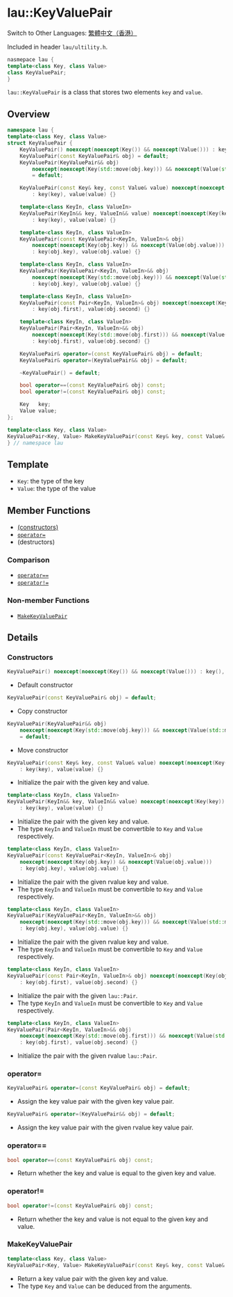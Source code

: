 # lau::KeyValuePair

Switch to Other Languages: [繁體中文（香港）](KeyValuePair_zh.md)

Included in header `lau/ultility.h`.

```c++
nasmepace lau {
template<class Key, class Value>
class KeyValuePair;
}
```

`lau::KeyValuePair` is a class that stores two elements `key` and `value`.

## Overview
```c++
namespace lau {
template<class Key, class Value>
struct KeyValuePair {
    KeyValuePair() noexcept(noexcept(Key()) && noexcept(Value())) : key(), value() {}
    KeyValuePair(const KeyValuePair& obj) = default;
    KeyValuePair(KeyValuePair&& obj)
        noexcept(noexcept(Key(std::move(obj.key))) && noexcept(Value(std::move(obj.value))))
        = default;

    KeyValuePair(const Key& key, const Value& value) noexcept(noexcept(Key(key)) && noexcept(Value(value)))
        : key(key), value(value) {}

    template<class KeyIn, class ValueIn>
    KeyValuePair(KeyIn&& key, ValueIn&& value) noexcept(noexcept(Key(key)) && noexcept(Value(value)))
        : key(key), value(value) {}

    template<class KeyIn, class ValueIn>
    KeyValuePair(const KeyValuePair<KeyIn, ValueIn>& obj)
        noexcept(noexcept(Key(obj.key)) && noexcept(Value(obj.value)))
        : key(obj.key), value(obj.value) {}

    template<class KeyIn, class ValueIn>
    KeyValuePair(KeyValuePair<KeyIn, ValueIn>&& obj)
        noexcept(noexcept(Key(std::move(obj.key))) && noexcept(Value(std::move(obj.value))))
        : key(obj.key), value(obj.value) {}

    template<class KeyIn, class ValueIn>
    KeyValuePair(const Pair<KeyIn, ValueIn>& obj) noexcept(noexcept(Key(obj.first)) && noexcept(Value(obj.second)))
        : key(obj.first), value(obj.second) {}

    template<class KeyIn, class ValueIn>
    KeyValuePair(Pair<KeyIn, ValueIn>&& obj)
        noexcept(noexcept(Key(std::move(obj.first))) && noexcept(Value(std::move(obj.second))))
        : key(obj.first), value(obj.second) {}

    KeyValuePair& operator=(const KeyValuePair& obj) = default;
    KeyValuePair& operator=(KeyValuePair&& obj) = default;

    ~KeyValuePair() = default;

    bool operator==(const KeyValuePair& obj) const;
    bool operator!=(const KeyValuePair& obj) const;

    Key   key;
    Value value;
};

template<class Key, class Value>
KeyValuePair<Key, Value> MakeKeyValuePair(const Key& key, const Value& value);
} // namespace lau
```

## Template
- `Key`: the type of the key
- `Value`: the type of the value

## Member Functions
- [(constructors)](#Constructors)
- [`operator=`](#operator=)
- (destructors)

### Comparison
- [`operator==`](#operator==)
- [`operator!=`](#operator!=)

### Non-member Functions
- [`MakeKeyValuePair`](#MakeKeyValuePair)

## Details
### <span id="Constructors">Constructors</span>
```c++
KeyValuePair() noexcept(noexcept(Key()) && noexcept(Value())) : key(), value() {}
```
- Default constructor

```c++
KeyValuePair(const KeyValuePair& obj) = default;
```
- Copy constructor

```c++
KeyValuePair(KeyValuePair&& obj)
    noexcept(noexcept(Key(std::move(obj.key))) && noexcept(Value(std::move(obj.value))))
    = default;
```
- Move constructor

```c++
KeyValuePair(const Key& key, const Value& value) noexcept(noexcept(Key(key)) && noexcept(Value(value)))
    : key(key), value(value) {}
```
- Initialize the pair with the given key and value.

```c++
template<class KeyIn, class ValueIn>
KeyValuePair(KeyIn&& key, ValueIn&& value) noexcept(noexcept(Key(key)) && noexcept(Value(value)))
    : key(key), value(value) {}
```
- Initialize the pair with the given key and value.
- The type `KeyIn` and `ValueIn` must be convertible to `Key` and `Value`
  respectively.

```c++
template<class KeyIn, class ValueIn>
KeyValuePair(const KeyValuePair<KeyIn, ValueIn>& obj)
    noexcept(noexcept(Key(obj.key)) && noexcept(Value(obj.value)))
    : key(obj.key), value(obj.value) {}
```
- Initialize the pair with the given rvalue key and value.
- The type `KeyIn` and `ValueIn` must be convertible to `Key` and `Value`
  respectively.

```c++
template<class KeyIn, class ValueIn>
KeyValuePair(KeyValuePair<KeyIn, ValueIn>&& obj)
    noexcept(noexcept(Key(std::move(obj.key))) && noexcept(Value(std::move(obj.value))))
    : key(obj.key), value(obj.value) {}
```
- Initialize the pair with the given rvalue key and value.
- The type `KeyIn` and `ValueIn` must be convertible to `Key` and `Value`
  respectively.

```c++
template<class KeyIn, class ValueIn>
KeyValuePair(const Pair<KeyIn, ValueIn>& obj) noexcept(noexcept(Key(obj.first)) && noexcept(Value(obj.second)))
    : key(obj.first), value(obj.second) {}
```
- Initialize the pair with the given `lau::Pair`.
- The type `KeyIn` and `ValueIn` must be convertible to `Key` and `Value`
  respectively.

```c++
template<class KeyIn, class ValueIn>
KeyValuePair(Pair<KeyIn, ValueIn>&& obj)
    noexcept(noexcept(Key(std::move(obj.first))) && noexcept(Value(std::move(obj.second))))
    : key(obj.first), value(obj.second) {}
```
- Initialize the pair with the given rvalue `lau::Pair`.

### <span id="operator=">operator=</span>
```c++
KeyValuePair& operator=(const KeyValuePair& obj) = default;
```
- Assign the key value pair with the given key value pair.

```c++
KeyValuePair& operator=(KeyValuePair&& obj) = default;
```
- Assign the key value pair with the given rvalue key value pair.

### <span id="operator==">operator==</span>
```c++
bool operator==(const KeyValuePair& obj) const;
```
- Return whether the key and value is equal to the given key and value.

### <span id="operator!=">operator!=</span>
```c++
bool operator!=(const KeyValuePair& obj) const;
```
- Return whether the key and value is not equal to the given key and value.

### <span id="MakeKeyValuePair">MakeKeyValuePair</span>
```c++
template<class Key, class Value>
KeyValuePair<Key, Value> MakeKeyValuePair(const Key& key, const Value& value);
```
- Return a key value pair with the given key and value.
- The type `Key` and `Value` can be deduced from the arguments.
